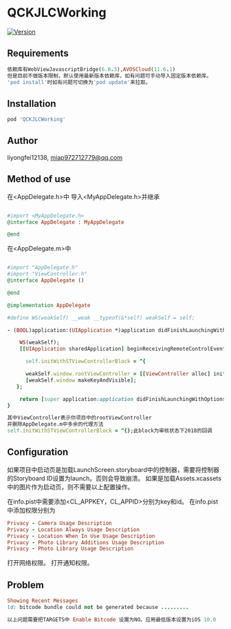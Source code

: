 # QCKJLCWorking


[![Version]( https://img.shields.io/cocoapods/v/QCKJLCWorking.svg?style=flat)](https://cocoapods.org/pods/QCKJLCWorking)


## Requirements
```ruby
依赖库有WebViewJavascriptBridge(6.0.3),AVOSCloud(11.6.1)
但是目前不做版本限制，默认使用最新版本依赖库，如有问题可手动导入固定版本依赖库。
'pod install'时如有问题可切换为'pod update'来拉取。
```
## Installation

```ruby
pod 'QCKJLCWorking' 
```

## Author

liyongfei12138, miap972712779@qq.com

## Method of use
 在<AppDelegate.h>中
导入<MyAppDelegate.h>并继承<MyAppDelegate> 
```ruby

#import <MyAppDelegate.h>
@interface AppDelegate : MyAppDelegate 

@end
```
在<AppDelegate.m>中

```ruby

#import "AppDelegate.h"
#import "ViewController.h"
@interface AppDelegate ()

@end

@implementation AppDelegate

#define WS(weakSelf) __weak __typeof(&*self) weakSelf = self;

- (BOOL)application:(UIApplication *)application didFinishLaunchingWithOptions:(NSDictionary *)launchOptions {

    WS(weakSelf);
    [[UIApplication sharedApplication] beginReceivingRemoteControlEvents];

      self.initWithSTViewControllerBlock = ^{

      weakSelf.window.rootViewController = [[ViewController alloc] init];
      [weakSelf.window makeKeyAndVisible];
   };

    return [super application:application didFinishLaunchingWithOptions:launchOptions];
}

其中ViewController表示你项目中的rootViewController
并删除AppDelegate.m中多余的代理方法
self.initWithSTViewControllerBlock = ^{};此block为审核状态下2018的回调
```


## Configuration

如果项目中启动页是加载LaunchScreen.storyboard中的控制器，需要将控制器的Storyboard ID设置为launch。否则会导致崩溃。
如果是加载Assets.xcassets中的图片作为启动页，则不需要以上配置操作。

在info.pist中需要添加<CL_APPKEY，CL_APPID>分别为key和id。
在info.pist中添加权限分别为
```ruby
Privacy - Camera Usage Description
Privacy - Location Always Usage Description
Privacy - Location When In Use Usage Description
Privacy - Photo Library Additions Usage Description
Privacy - Photo Library Usage Description
```
打开网络权限。
打开通知权限。

## Problem

```ruby
Showing Recent Messages
ld: bitcode bundle could not be generated because .........

以上问题需要把TARGETS中 Enable Bitcode 设置为NO。应用最低版本设置为iOS 10.0
```





